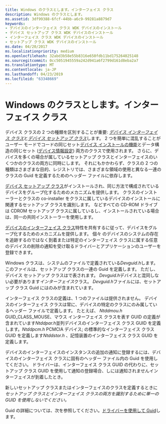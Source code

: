 ```yaml
---
title: Windows のクラスとします。インターフェイス クラス
description: Windows のクラスとします。
ms.assetid: 3df99388-6fcf-44bb-a6c9-99281a8879d7
keywords:
- デバイスのインターフェイス クラス WDK デバイスのインストール
- デバイス セットアップ クラス WDK デバイスのインストール
- インターフェイス クラス WDK デバイスのインストール
- セットアップ クラス WDK デバイスのインストール
ms.date: 04/20/2017
ms.localizationpriority: medium
ms.openlocfilehash: 32abd3b58e55b8316e650fdb11bd175264025148
ms.sourcegitcommit: 0cc5051945559a242d941a6f2799d161d8eba2a7
ms.translationtype: MT
ms.contentlocale: ja-JP
ms.lasthandoff: 04/23/2019
ms.locfileid: "63348669"
---
```

# <a name="windows-classes-vs-interface-classes"></a>Windows のクラスとします。インターフェイス クラス





デバイス クラスの 2 つの種類を区別することが重要: [*デバイス インターフェイス クラス*](device-interface-classes.md)と[*デバイス セットアップ クラス*](device-setup-classes.md)します。 2 つを簡単に混乱することがユーザー モードでコードの同じセット[デバイス インストールの機能](https://msdn.microsoft.com/library/windows/hardware/ff541299)とデータ構造の同じセット ([デバイス情報設定](device-information-sets.md)) 両方のクラスで使用されます。 さらに、デバイスを多くの場合が属しているセットアップ クラスとインターフェイスのいくつかのクラスの両方に同時にします。 それにもかかわらず、クラスの 2 つの種類はさまざまな目的、レジストリでは、さまざまな領域の使用と異なる一連のクラスの Guid を定義するためのヘッダー ファイルに依存します。

[デバイス セットアップ クラス](device-setup-classes.md)がインストールされ、同じ方法で構成されているデバイスをグループ化するためのメカニズムを提供します。 クラスのインストーラーとクラスの co-installer をクラスに属しているデバイスのインストールに関連するセットアップ クラスを識別します。 などすべての CD-ROM ドライブは CDROM セットアップ クラスに属しているし、インストールされている場合は、同一の共同インストーラーを使用します。

[デバイスのインターフェイス クラス](device-interface-classes.md)特性を共有するに従って、デバイスをグループ化するためのメカニズムを提供します。 個々 のデバイスのシステムの存在を追跡するのではなく到着または特定のインターフェイス クラスに属する任意のデバイスの削除の通知を受け取るドライバーとアプリケーションのユーザーを登録できます。

Windows クラスは、システムのファイルで定義されている*Devguid.h*します。 このファイルは、セットアップ クラスの一連の Guid を定義します。 ただし、デバイス セットアップ クラスはで表されます。 *Devguid.h*デバイスと混同しない必要があります*インターフェイス*クラス。 *Devguid.h*ファイルには、セットアップ クラス Guid にはのみが含まれています。

インターフェイス クラスの定義は、1 つのファイルは提供されません。 デバイスのインターフェイス クラスは常に、デバイスの特定のクラスにのみ属しているヘッダー ファイルで定義します。 たとえば、 *Ntddmou.h* GUID_CLASS_MOUSE、マウス インターフェイス クラスを表す GUID の定義が含まれています*Ntddpar.h*並列デバイスのインターフェイス クラス GUID を定義します。*Ntddpcm.h* PCMCIA デバイス; の標準的なインターフェイス クラス GUID を定義します*Ntddstor.h* 、記憶装置のインターフェイス クラス GUID を定義します。

デバイスのインターフェイスのインスタンスの追加の通知に登録するには、デバイスのインターフェイス クラスに固有のヘッダー ファイル内の Guid を使用してください。 ドライバーは、インターフェイス クラス GUID の代わりに、セットアップ クラス GUID を使用して通知の登録場合、しには通知されませんインターフェイスが到着したとき。

新しいセットアップ クラスまたはインターフェイスのクラスを定義するときに*セットアップ クラスとインターフェイス クラスの両方を識別するために単一の GUID を使用しないでください。*

Guid の詳細については、次を参照してください。[ドライバーを使用して Guid](https://msdn.microsoft.com/library/windows/hardware/ff565392)します。

 

 





